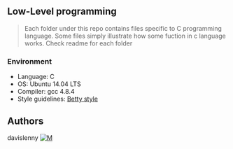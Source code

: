 ## Low-Level programming
> Each folder under this repo contains files specific to C programming language.
> Some files simply illustrate how some fuction in c language works.
> Check readme for each folder

### Environment
* Language: C
* OS: Ubuntu 14.04 LTS
* Compiler: gcc 4.8.4
* Style guidelines: [Betty style](https://github.com/holbertonschool/Betty/wiki)

## Authors
davislenny [![M](https://upload.wikimedia.org/wikipedia/fr/thumb/c/c8/Twitter_Bird.svg/30px-Twitter_Bird.svg.png)](https://twitter.com/home) 
